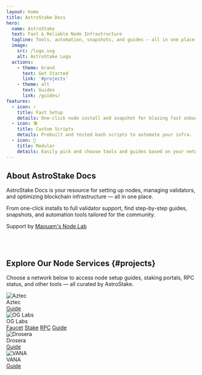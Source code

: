 ```yaml
---
layout: home
title: AstroStake Docs
hero:
  name: AstroStake
  text: Fast & Reliable Node Infrastructure
  tagline: Tools, automation, snapshots, and guides — all in one place.
  image:
    src: /logo.svg
    alt: AstroStake Logo
  actions:
    - theme: brand
      text: Get Started
      link: '#projects'
    - theme: alt
      text: Guides
      link: /guides/
features:
  - icon: ⚡️
    title: Fast Setup
    details: One-click node install and snapshot for blazing fast onboarding.
  - icon: 🛠️
    title: Custom Scripts
    details: Prebuilt and tested bash scripts to automate your infra.
  - icon: 🧩
    title: Modular
    details: Easily pick and choose tools and guides based on your network.
---
```


## About AstroStake Docs

AstroStake Docs is your resource for setting up nodes, managing validators, and optimizing blockchain infrastructure — all in one place.

From one-click installs to full validator support, find step-by-step guides, snapshots, and automation tools tailored for the community.

Support by [Maouam's Node Lab](https://maouam.nodelab.my.id/)


<br><br>

<!-- You can add additional markdown content here if needed -->

## Explore Our Node Services {#projects}

Choose a network below to access node setup guides, staking portals, RPC status, and other tools — all curated by AstroStake.

<div class="project-cards">

  <div class="project-item">
    <div class="project-header">
      <img src="/logos/aztec.png" alt="Aztec" />
      <div class="project-title">Aztec</div>
    </div>
    <div class="project-buttons">
      <a href="/aztec/" class="action-btn">Guide</a>
    </div>
  </div>

  <div class="project-item">
    <div class="project-header">
      <img src="/logos/0g.png" alt="OG Labs" />
      <div class="project-title">OG Labs</div>
    </div>
    <div class="project-buttons">
      <a href="https://astrostake.xyz/0g-faucet/" target="_blank" class="action-btn">Faucet</a>
      <a href="https://0g.exploreme.pro/validators/0gvaloper1aax7fz4d904m0ul3e9v3lfq7cdzzw3ka8qk3mr?action=Delegate" target="_blank" class="action-btn">Stake</a>
      <a href="https://astrostake.xyz/0g-status" target="_blank" class="action-btn">RPC</a>
      <a href="/0g-labs/" class="action-btn">Guide</a>
    </div>
  </div>

  <div class="project-item">
    <div class="project-header">
      <img src="/logos/drosera.png" alt="Drosera" />
      <div class="project-title">Drosera</div>
    </div>
    <div class="project-buttons">
      <a href="/drosera/" class="action-btn">Guide</a>
    </div>
  </div>

  <div class="project-item">
    <div class="project-header">
      <img src="/logos/vana.png" alt="VANA" />
      <div class="project-title">VANA</div>
    </div>
    <div class="project-buttons">
      <a href="/vana/dlp" class="action-btn">Guide</a>
    </div>
  </div>
</div>
